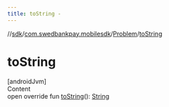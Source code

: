 ```yaml
---
title: toString -
---
```

//[sdk](../../../index)/[com.swedbankpay.mobilesdk](../index)/[Problem](index)/[toString](to-string)



# toString  
[androidJvm]  
Content  
open override fun [toString](to-string)(): [String](https://kotlinlang.org/api/latest/jvm/stdlib/kotlin/-string/index.html)  



